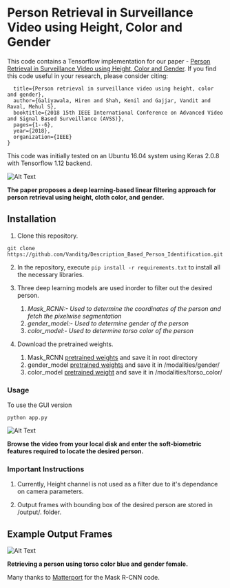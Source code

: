 # Person Retrieval in Surveillance Video using Height, Color and Gender

This code contains a Tensorflow implementation for our paper - [Person Retrieval in Surveillance Video using Height, Color and Gender](https://arxiv.org/abs/1810.05080). If you find this code useful in your research, please consider citing: 
```@inproceedings{galiyawala2018person,
  title={Person retrieval in surveillance video using height, color and gender},
  author={Galiyawala, Hiren and Shah, Kenil and Gajjar, Vandit and Raval, Mehul S},
  booktitle={2018 15th IEEE International Conference on Advanced Video and Signal Based Surveillance (AVSS)},
  pages={1--6},
  year={2018},
  organization={IEEE}
}
```
This code was initially tested on an Ubuntu 16.04 system using Keras 2.0.8 with Tensorflow 1.12 backend. 

![Alt Text](https://github.com/Vanditg/Description-Based-Person-Identification/blob/master/readme_images/Person_Retrieval.jpeg)

**The paper proposes a deep learning-based linear filtering approach for person retrieval using height, cloth color, and gender.**

## Installation

1) Clone this repository.
```
git clone https://github.com/Vanditg/Description_Based_Person_Identification.git
```

2) In the repository, execute `pip install -r requirements.txt` to install all the necessary libraries.
	
3) Three deep learning models are used inorder to filter out the desired person.
	1) *Mask_RCNN:- Used to determine the coordinates of the person and fetch the pixelwise segmentation*
	2) *gender_model:- Used to determine gender of the person*
	3) *color_model:- Used to determine torso color of the person*

4) Download the pretrained weights.
	1) Mask_RCNN [pretrained weights](https://drive.google.com/open?id=1g8hvgQ199VmevOuoTJtaR9yo0CPheqxt) and save it in root directory
	2) gender_model [pretrained weights](https://drive.google.com/open?id=1ZB67dCOY_mSGBFtDL6EteKb_uOTodN9J) and save it in /modalities/gender/ 
	3) color_model [pretrained weight](https://drive.google.com/open?id=13EpN25wSwI5gcoEs8wgJ8OmFx4Y6-YfW) and save it in /modalities/torso_color/ 

### Usage
To use the GUI version
```
python app.py
```

![Alt Text](https://github.com/Vanditg/Description-Based-Person-Identification/blob/master/readme_images/queries_screen.png)

**Browse the video from your local disk and enter the soft-biometric features required to locate the desired person.**

### Important Instructions

1) Currently, Height channel is not used as a filter due to it's dependance on camera parameters.

2) Output frames with bounding box of the desired person are stored in /output/. folder.

## Example Output Frames

![Alt Text](https://github.com/Vanditg/Description-Based-Person-Identification/blob/master/readme_images/output.gif)

**Retrieving a person using torso color blue and gender female.**

Many thanks to [Matterport](https://github.com/matterport/Mask_RCNN) for the Mask R-CNN code. 